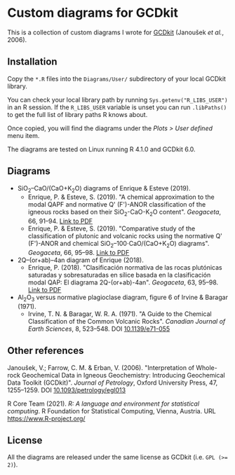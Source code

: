 # Custom diagrams for GCDkit

This is a collection of custom diagrams I wrote for
[GCDkit](http://gcdkit.org/) (Janoušek *et al.*, 2006).

## Installation

Copy the `*.R` files into the `Diagrams/User/` subdirectory of your
local GCDkit library.

You can check your local library path by running
`Sys.getenv("R_LIBS_USER")` in an R session. If the `R_LIBS_USER`
variable is unset you can run `.libPaths()` to get the full list of
library paths R knows about.

Once copied, you will find the diagrams under the *Plots > User
defined* menu item.

The diagrams are tested on Linux running R 4.1.0 and GCDkit 6.0.

## Diagrams

* SiO<sub>2</sub>&ndash;CaO/(CaO+K<sub>2</sub>O) diagrams of Enrique &
  Esteve (2019).
  * Enrique, P. & Esteve, S. (2019). "A chemical approximation to the
    modal QAPF and normative Q' (F')-ANOR classification of the igneous
    rocks based on their SiO<sub>2</sub>-CaO-K<sub>2</sub>O content".
    *Geogaceta*, 66, 91&ndash;94. [Link to
    PDF](https://sge.usal.es/archivos/geogacetas/geo66/Geo66_23.pdf)
  * Enrique, P. & Esteve, S. (2019). "Comparative study of the
    classification of plutonic and volcanic rocks using the normative Q'
    (F')-ANOR and chemical
    SiO<sub>2</sub>&ndash;100⋅CaO/(CaO+K<sub>2</sub>O) diagrams".
    *Geogaceta*, 66, 95&ndash;98.  [Link to
    PDF](https://sge.usal.es/archivos/geogacetas/geo66/Geo66_24.pdf)
* 2Q&ndash;(or+ab)&ndash;4an diagram of Enrique (2018).
  * Enrique, P. (2018). "Clasificación normativa de las rocas plutónicas
    saturadas y sobresaturadas en sílice basada en la clasificación
    modal QAP: El diagrama 2Q-(or+ab)-4an".  *Geogaceta*, 63,
    95&ndash;98. [Link to
    PDF](https://sge.usal.es/archivos/geogacetas/geo63/geo63_24.pdf)
* Al<sub>2</sub>O<sub>3</sub> versus normative plagioclase diagram,
  figure 6 of Irvine & Baragar (1971).
  * Irvine, T. N. & Baragar, W. R. A. (1971). "A Guide to the Chemical
    Classification of the Common Volcanic Rocks". *Canadian Journal of
    Earth Sciences*, 8, 523&ndash;548. DOI
    [10.1139/e71-055](https://doi.org/10.1139/e71-055)

## Other references

Janoušek, V.; Farrow, C. M. & Erban, V. (2006). "Interpretation of
Whole-rock Geochemical Data in Igneous Geochemistry: Introducing
Geochemical Data Toolkit (GCDkit)".  *Journal of Petrology*, Oxford
University Press, 47, 1255&ndash;1259. DOI
[10.1093/petrology/egl013](https://doi.org/10.1093/petrology/egl013)

R Core Team (2021). *R: A language and environment for statistical
computing*. R Foundation for Statistical Computing, Vienna, Austria. URL
https://www.R-project.org/


## License

All the diagrams are released under the same license as GCDkit (i.e.
`GPL (>= 2)`).
